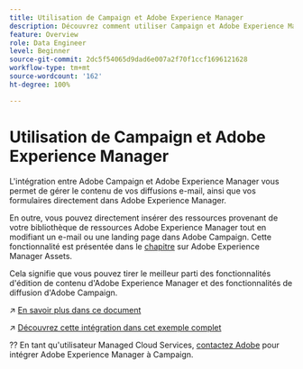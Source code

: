 ```yaml
---
title: Utilisation de Campaign et Adobe Experience Manager
description: Découvrez comment utiliser Campaign et Adobe Experience Manager
feature: Overview
role: Data Engineer
level: Beginner
source-git-commit: 2dc5f54065d9dad6e007a2f70f1ccf1696121628
workflow-type: tm+mt
source-wordcount: '162'
ht-degree: 100%

---
```


# Utilisation de Campaign et Adobe Experience Manager

L&#39;intégration entre Adobe Campaign et Adobe Experience Manager vous permet de gérer le contenu de vos diffusions e-mail, ainsi que vos formulaires directement dans Adobe Experience Manager.

En outre, vous pouvez directement insérer des ressources provenant de votre bibliothèque de ressources Adobe Experience Manager tout en modifiant un e-mail ou une landing page dans Adobe Campaign. Cette fonctionnalité est présentée dans le [chapitre](https://experienceleague.adobe.com/docs/experience-manager-cloud-service/assets/overview.html?lang=fr) sur Adobe Experience Manager Assets.

Cela signifie que vous pouvez tirer le meilleur parti des fonctionnalités d&#39;édition de contenu d&#39;Adobe Experience Manager et des fonctionnalités de diffusion d&#39;Adobe Campaign.

↗️ [En savoir plus dans ce document](https://experienceleague.adobe.com/docs/experience-manager-65/administering/integration/campaignonpremise.html?lang=fr#aem-and-adobe-campaign-integration-workflow)

↗️ [Découvrez cette intégration dans cet exemple complet](https://experienceleague.adobe.com/docs/campaign-classic/using/integrating-with-adobe-experience-cloud/adobe-experience-manager/creating-an-experience-manager-newsletter.html?lang=fr#integrating-with-adobe-experience-cloud)

?? En tant qu&#39;utilisateur Managed Cloud Services, [contactez Adobe](../start/campaign-faq.md#support) pour intégrer Adobe Experience Manager à Campaign.

